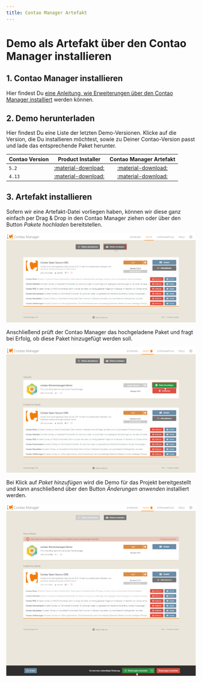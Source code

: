 ```yaml
---
title: Contao Manager Artefakt
---
```


# Demo als Artefakt über den Contao Manager installieren

## 1. Contao Manager installieren
Hier findest Du [eine Anleitung, wie Erweiterungen über den Contao Manager installiert](https://docs.contao.org/manual/de/installation/erweiterungen-installieren/) werden können.

## 2. Demo herunterladen
Hier findest Du eine Liste der letzten Demo-Versionen. Klicke auf die Version, die Du installieren möchtest, sowie zu Deiner Contao-Version passt und lade das entsprechende Paket herunter.


| Contao Version |                                           Product Installer                                           |                               Contao Manager Artefakt                               |
|----------------|:-----------------------------------------------------------------------------------------------------:|:-----------------------------------------------------------------------------------:|
| `5.2`          |    [:material-download:](https://www.contao-thememanager.com/files/demo/contao-thememanager-demo-5.2-1.0.0.content)    |  [:material-download:](https://github.com/contao-thememanager/demo/blob/5.2/docs/demo/ctm-demo.zip)  |
| `4.13`         |   [:material-download:](https://www.contao-thememanager.com/files/demo/contao-thememanager-demo-4.13-1.0.0.content)    |  [:material-download:](https://github.com/contao-thememanager/demo/blob/4.13/docs/demo/ctm-demo.zip) |


## 3. Artefakt installieren

Sofern wir eine Artefakt-Datei vorliegen haben, können wir diese ganz einfach per Drag & Drop in den Contao Manager ziehen oder über den Button _Pakete hochladen_ bereitstellen.

![product-installer.png](../../../assets/contao-manager/artefakt-filepicker.png)

Anschließend prüft der Contao Manager das hochgeladene Paket und fragt bei Erfolg, ob diese Paket hinzugefügt werden soll.

![product-installer.png](../../../assets/contao-manager/artefakt-add-package.png)

Bei Klick auf _Paket hinzufügen_ wird die Demo für das Projekt bereitgestellt und kann anschließend über den Button _Änderungen anwenden_ installiert werden.

![product-installer.png](../../../assets/contao-manager/artefakt-install-package.png)
